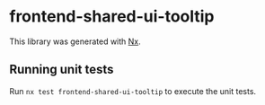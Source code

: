 # frontend-shared-ui-tooltip

This library was generated with [Nx](https://nx.dev).

## Running unit tests

Run `nx test frontend-shared-ui-tooltip` to execute the unit tests.
